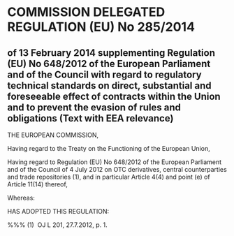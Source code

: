 # COMMISSION DELEGATED REGULATION (EU) No 285/2014

## of 13 February 2014 supplementing Regulation (EU) No 648/2012 of the European Parliament and of the Council with regard to regulatory technical standards on direct, substantial and foreseeable effect of contracts within the Union and to prevent the evasion of rules and obligations (Text with EEA relevance)

THE EUROPEAN COMMISSION,

Having regard to the Treaty on the Functioning of the European Union,

Having regard to Regulation (EU) No 648/2012 of the European Parliament and of the Council of 4 July 2012 on OTC derivatives, central counterparties and trade repositories (1), and in particular Article 4(4) and point (e) of Article 11(14) thereof,

Whereas:

HAS ADOPTED THIS REGULATION:

%%% (1)  OJ L 201, 27.7.2012, p. 1.

